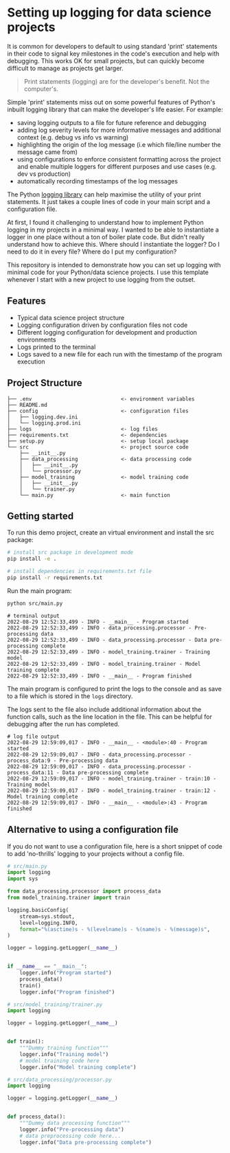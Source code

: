 # Setting up logging for data science projects

It is common for developers to default to using standard 'print' statements in their code to signal key milestones in the code's execution and help with debugging. This works OK for small projects, but can quickly become difficult to manage as projects get larger.

> Print statements (logging) are for the developer's benefit. Not the computer's.

Simple 'print' statements miss out on some powerful features of Python's inbuilt logging library that can make the developer's life easier. For example:
- saving logging outputs to a file for future reference and debugging
- adding log severity levels for more informative messages and additional context (e.g. debug vs info vs warning)
- highlighting the origin of the log message (i.e which file/line number the message came from)
- using configurations to enforce consistent formatting across the project and enable multiple loggers for different purposes and use cases (e.g. dev vs production)
- automatically recording timestamps of the log messages

The Python [logging library](https://docs.python.org/3/library/logging.html) can help maximise the utility of your print statements. It just takes a couple lines of code in your main script and a configuration file.

At first, I found it challenging to understand how to implement Python logging in my projects in a minimal way. I wanted to be able to instantiate a logger in one place without a ton of boiler plate code. But didn't really understand how to achieve this. Where should I instantiate the logger? Do I need to do it in every file? Where do I put my configuration?

This repository is intended to demonstrate how you can set up logging with minimal code for your Python/data science projects. I use this template whenever I start with a new project to use logging from the outset.

## Features
- Typical data science project structure
- Logging configuration driven by configuration files not code
- Different logging configuration for development and production environments
- Logs printed to the terminal
- Logs saved to a new file for each run with the timestamp of the program execution

## Project Structure

```
├── .env                             <- environment variables
├── README.md
├── config                           <- configuration files
│   ├── logging.dev.ini
│   └── logging.prod.ini
├── logs                             <- log files
├── requirements.txt                 <- dependencies
├── setup.py                         <- setup local package
└── src                              <- project source code
    ├── __init__.py
    ├── data_processing              <- data processing code
    │   ├── __init__.py
    │   └── processor.py
    ├── model_training               <- model training code
    │   ├── __init__.py
    │   └── trainer.py
    └── main.py                      <- main function
```

## Getting started

To run this demo project, create an virtual environment and install the src package:

```bash
# install src package in development mode
pip install -e .

# install dependencies in requirements.txt file
pip install -r requirements.txt
```

Run the main program:
```bash
python src/main.py
```

```
# terminal output
2022-08-29 12:52:33,499 - INFO - __main__ - Program started
2022-08-29 12:52:33,499 - INFO - data_processing.processor - Pre-processing data
2022-08-29 12:52:33,499 - INFO - data_processing.processor - Data pre-processing complete
2022-08-29 12:52:33,499 - INFO - model_training.trainer - Training model
2022-08-29 12:52:33,499 - INFO - model_training.trainer - Model training complete
2022-08-29 12:52:33,499 - INFO - __main__ - Program finished
```

The main program is configured to print the logs to the console and as save to a file which is stored in the `logs` directory.

The logs sent to the file also include additional information about the function calls, such as the line location in the file. This can be helpful for debugging after the run has completed.

```
# log file output
2022-08-29 12:59:09,017 - INFO - __main__ - <module>:40 - Program started
2022-08-29 12:59:09,017 - INFO - data_processing.processor - process_data:9 - Pre-processing data
2022-08-29 12:59:09,017 - INFO - data_processing.processor - process_data:11 - Data pre-processing complete
2022-08-29 12:59:09,017 - INFO - model_training.trainer - train:10 - Training model
2022-08-29 12:59:09,017 - INFO - model_training.trainer - train:12 - Model training complete
2022-08-29 12:59:09,017 - INFO - __main__ - <module>:43 - Program finished
```

## Alternative to using a configuration file

If you do not want to use a configuration file, here is a short snippet of code to add 'no-thrills' logging to your projects without a config file.

```python
# src/main.py
import logging
import sys

from data_processing.processor import process_data
from model_training.trainer import train

logging.basicConfig(
    stream=sys.stdout,
    level=logging.INFO,
    format="%(asctime)s - %(levelname)s - %(name)s - %(message)s",
)

logger = logging.getLogger(__name__)


if __name__ == "__main__":
    logger.info("Program started")
    process_data()
    train()
    logger.info("Program finished")
```

```python
# src/model_training/trainer.py
import logging

logger = logging.getLogger(__name__)


def train():
    """Dummy training function"""
    logger.info("Training model")
    # model training code here
    logger.info("Model training complete")
```

```python
# src/data_processing/processor.py
import logging

logger = logging.getLogger(__name__)


def process_data():
    """Dummy data processing function"""
    logger.info("Pre-processing data")
    # data preprocessing code here...
    logger.info("Data pre-processing complete")
```
